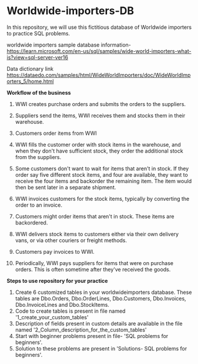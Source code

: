# Worldwide-importers-DB

In this repository, we will use this fictitious database of Worldwide importers to practice SQL problems.

worldwide importers sample database information-
https://learn.microsoft.com/en-us/sql/samples/wide-world-importers-what-is?view=sql-server-ver16

Data dictionary link
https://dataedo.com/samples/html/WideWorldImporters/doc/WideWorldImporters_5/home.html

**Workflow of the business**

1. WWI creates purchase orders and submits the orders to the suppliers.

2. Suppliers send the items, WWI receives them and stocks them in their warehouse.

3. Customers order items from WWI

4. WWI fills the customer order with stock items in the warehouse, and when they don't have sufficient stock, they order the additional stock from the suppliers.

5. Some customers don't want to wait for items that aren't in stock. If they order say five different stock items, and four are available, they want to receive the four items and backorder the remaining item. The item would then be sent later in a separate shipment.


6. WWI invoices customers for the stock items, typically by converting the order to an invoice.

7. Customers might order items that aren't in stock. These items are backordered.

8. WWI delivers stock items to customers either via their own delivery vans, or via other couriers or freight methods.

9. Customers pay invoices to WWI.

10. Periodically, WWI pays suppliers for items that were on purchase orders. This is often sometime after they've received the goods.

**Steps to use repository for your practice**
1. Create 6 customized tables in your worldwideimporters database. These tables are Dbo.Orders, Dbo.OrderLines, Dbo.Customers, Dbo.Invoices, Dbo.InvoiceLines and Dbo.StockItems.
2. Code to create tables is present in file named '1_create_your_custom_tables'
3. Description of fields present in custom details are available in the file named '2_Column_description_for_the_custom_tables'
4. Start with beginner problems present in file- 'SQL problems for beginners'.
5. Solution to these problems are present in 'Solutions- SQL problems for beginners'.
   

